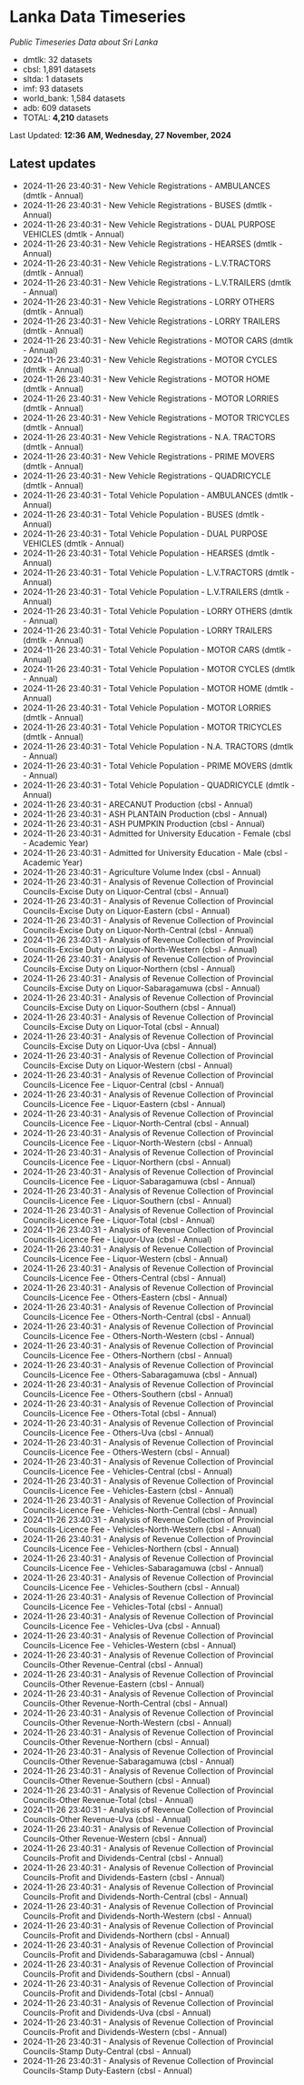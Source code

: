 # Lanka Data Timeseries
*Public Timeseries Data about Sri Lanka*

* dmtlk: 32 datasets
* cbsl: 1,891 datasets
* sltda: 1 datasets
* imf: 93 datasets
* world_bank: 1,584 datasets
* adb: 609 datasets
* TOTAL: **4,210** datasets

Last Updated: **12:36 AM, Wednesday, 27 November, 2024**

## Latest updates

* 2024-11-26 23:40:31 - New Vehicle Registrations - AMBULANCES (dmtlk - Annual)
* 2024-11-26 23:40:31 - New Vehicle Registrations - BUSES (dmtlk - Annual)
* 2024-11-26 23:40:31 - New Vehicle Registrations - DUAL PURPOSE VEHICLES (dmtlk - Annual)
* 2024-11-26 23:40:31 - New Vehicle Registrations - HEARSES (dmtlk - Annual)
* 2024-11-26 23:40:31 - New Vehicle Registrations - L.V.TRACTORS (dmtlk - Annual)
* 2024-11-26 23:40:31 - New Vehicle Registrations - L.V.TRAILERS (dmtlk - Annual)
* 2024-11-26 23:40:31 - New Vehicle Registrations - LORRY OTHERS (dmtlk - Annual)
* 2024-11-26 23:40:31 - New Vehicle Registrations - LORRY TRAILERS (dmtlk - Annual)
* 2024-11-26 23:40:31 - New Vehicle Registrations - MOTOR CARS (dmtlk - Annual)
* 2024-11-26 23:40:31 - New Vehicle Registrations - MOTOR CYCLES (dmtlk - Annual)
* 2024-11-26 23:40:31 - New Vehicle Registrations - MOTOR HOME (dmtlk - Annual)
* 2024-11-26 23:40:31 - New Vehicle Registrations - MOTOR LORRIES (dmtlk - Annual)
* 2024-11-26 23:40:31 - New Vehicle Registrations - MOTOR TRICYCLES (dmtlk - Annual)
* 2024-11-26 23:40:31 - New Vehicle Registrations - N.A. TRACTORS (dmtlk - Annual)
* 2024-11-26 23:40:31 - New Vehicle Registrations - PRIME MOVERS (dmtlk - Annual)
* 2024-11-26 23:40:31 - New Vehicle Registrations - QUADRICYCLE (dmtlk - Annual)
* 2024-11-26 23:40:31 - Total Vehicle Population - AMBULANCES (dmtlk - Annual)
* 2024-11-26 23:40:31 - Total Vehicle Population - BUSES (dmtlk - Annual)
* 2024-11-26 23:40:31 - Total Vehicle Population - DUAL PURPOSE VEHICLES (dmtlk - Annual)
* 2024-11-26 23:40:31 - Total Vehicle Population - HEARSES (dmtlk - Annual)
* 2024-11-26 23:40:31 - Total Vehicle Population - L.V.TRACTORS (dmtlk - Annual)
* 2024-11-26 23:40:31 - Total Vehicle Population - L.V.TRAILERS (dmtlk - Annual)
* 2024-11-26 23:40:31 - Total Vehicle Population - LORRY OTHERS (dmtlk - Annual)
* 2024-11-26 23:40:31 - Total Vehicle Population - LORRY TRAILERS (dmtlk - Annual)
* 2024-11-26 23:40:31 - Total Vehicle Population - MOTOR CARS (dmtlk - Annual)
* 2024-11-26 23:40:31 - Total Vehicle Population - MOTOR CYCLES (dmtlk - Annual)
* 2024-11-26 23:40:31 - Total Vehicle Population - MOTOR HOME (dmtlk - Annual)
* 2024-11-26 23:40:31 - Total Vehicle Population - MOTOR LORRIES (dmtlk - Annual)
* 2024-11-26 23:40:31 - Total Vehicle Population - MOTOR TRICYCLES (dmtlk - Annual)
* 2024-11-26 23:40:31 - Total Vehicle Population - N.A. TRACTORS (dmtlk - Annual)
* 2024-11-26 23:40:31 - Total Vehicle Population - PRIME MOVERS (dmtlk - Annual)
* 2024-11-26 23:40:31 - Total Vehicle Population - QUADRICYCLE (dmtlk - Annual)
* 2024-11-26 23:40:31 - ARECANUT Production (cbsl - Annual)
* 2024-11-26 23:40:31 - ASH PLANTAIN Production (cbsl - Annual)
* 2024-11-26 23:40:31 - ASH PUMPKIN Production (cbsl - Annual)
* 2024-11-26 23:40:31 - Admitted for University Education - Female (cbsl - Academic Year)
* 2024-11-26 23:40:31 - Admitted for University Education - Male (cbsl - Academic Year)
* 2024-11-26 23:40:31 - Agriculture Volume Index (cbsl - Annual)
* 2024-11-26 23:40:31 - Analysis of Revenue Collection of Provincial Councils-Excise Duty on Liquor-Central (cbsl - Annual)
* 2024-11-26 23:40:31 - Analysis of Revenue Collection of Provincial Councils-Excise Duty on Liquor-Eastern (cbsl - Annual)
* 2024-11-26 23:40:31 - Analysis of Revenue Collection of Provincial Councils-Excise Duty on Liquor-North-Central (cbsl - Annual)
* 2024-11-26 23:40:31 - Analysis of Revenue Collection of Provincial Councils-Excise Duty on Liquor-North-Western (cbsl - Annual)
* 2024-11-26 23:40:31 - Analysis of Revenue Collection of Provincial Councils-Excise Duty on Liquor-Northern (cbsl - Annual)
* 2024-11-26 23:40:31 - Analysis of Revenue Collection of Provincial Councils-Excise Duty on Liquor-Sabaragamuwa (cbsl - Annual)
* 2024-11-26 23:40:31 - Analysis of Revenue Collection of Provincial Councils-Excise Duty on Liquor-Southern (cbsl - Annual)
* 2024-11-26 23:40:31 - Analysis of Revenue Collection of Provincial Councils-Excise Duty on Liquor-Total (cbsl - Annual)
* 2024-11-26 23:40:31 - Analysis of Revenue Collection of Provincial Councils-Excise Duty on Liquor-Uva (cbsl - Annual)
* 2024-11-26 23:40:31 - Analysis of Revenue Collection of Provincial Councils-Excise Duty on Liquor-Western (cbsl - Annual)
* 2024-11-26 23:40:31 - Analysis of Revenue Collection of Provincial Councils-Licence Fee - Liquor-Central (cbsl - Annual)
* 2024-11-26 23:40:31 - Analysis of Revenue Collection of Provincial Councils-Licence Fee - Liquor-Eastern (cbsl - Annual)
* 2024-11-26 23:40:31 - Analysis of Revenue Collection of Provincial Councils-Licence Fee - Liquor-North-Central (cbsl - Annual)
* 2024-11-26 23:40:31 - Analysis of Revenue Collection of Provincial Councils-Licence Fee - Liquor-North-Western (cbsl - Annual)
* 2024-11-26 23:40:31 - Analysis of Revenue Collection of Provincial Councils-Licence Fee - Liquor-Northern (cbsl - Annual)
* 2024-11-26 23:40:31 - Analysis of Revenue Collection of Provincial Councils-Licence Fee - Liquor-Sabaragamuwa (cbsl - Annual)
* 2024-11-26 23:40:31 - Analysis of Revenue Collection of Provincial Councils-Licence Fee - Liquor-Southern (cbsl - Annual)
* 2024-11-26 23:40:31 - Analysis of Revenue Collection of Provincial Councils-Licence Fee - Liquor-Total (cbsl - Annual)
* 2024-11-26 23:40:31 - Analysis of Revenue Collection of Provincial Councils-Licence Fee - Liquor-Uva (cbsl - Annual)
* 2024-11-26 23:40:31 - Analysis of Revenue Collection of Provincial Councils-Licence Fee - Liquor-Western (cbsl - Annual)
* 2024-11-26 23:40:31 - Analysis of Revenue Collection of Provincial Councils-Licence Fee - Others-Central (cbsl - Annual)
* 2024-11-26 23:40:31 - Analysis of Revenue Collection of Provincial Councils-Licence Fee - Others-Eastern (cbsl - Annual)
* 2024-11-26 23:40:31 - Analysis of Revenue Collection of Provincial Councils-Licence Fee - Others-North-Central (cbsl - Annual)
* 2024-11-26 23:40:31 - Analysis of Revenue Collection of Provincial Councils-Licence Fee - Others-North-Western (cbsl - Annual)
* 2024-11-26 23:40:31 - Analysis of Revenue Collection of Provincial Councils-Licence Fee - Others-Northern (cbsl - Annual)
* 2024-11-26 23:40:31 - Analysis of Revenue Collection of Provincial Councils-Licence Fee - Others-Sabaragamuwa (cbsl - Annual)
* 2024-11-26 23:40:31 - Analysis of Revenue Collection of Provincial Councils-Licence Fee - Others-Southern (cbsl - Annual)
* 2024-11-26 23:40:31 - Analysis of Revenue Collection of Provincial Councils-Licence Fee - Others-Total (cbsl - Annual)
* 2024-11-26 23:40:31 - Analysis of Revenue Collection of Provincial Councils-Licence Fee - Others-Uva (cbsl - Annual)
* 2024-11-26 23:40:31 - Analysis of Revenue Collection of Provincial Councils-Licence Fee - Others-Western (cbsl - Annual)
* 2024-11-26 23:40:31 - Analysis of Revenue Collection of Provincial Councils-Licence Fee - Vehicles-Central (cbsl - Annual)
* 2024-11-26 23:40:31 - Analysis of Revenue Collection of Provincial Councils-Licence Fee - Vehicles-Eastern (cbsl - Annual)
* 2024-11-26 23:40:31 - Analysis of Revenue Collection of Provincial Councils-Licence Fee - Vehicles-North-Central (cbsl - Annual)
* 2024-11-26 23:40:31 - Analysis of Revenue Collection of Provincial Councils-Licence Fee - Vehicles-North-Western (cbsl - Annual)
* 2024-11-26 23:40:31 - Analysis of Revenue Collection of Provincial Councils-Licence Fee - Vehicles-Northern (cbsl - Annual)
* 2024-11-26 23:40:31 - Analysis of Revenue Collection of Provincial Councils-Licence Fee - Vehicles-Sabaragamuwa (cbsl - Annual)
* 2024-11-26 23:40:31 - Analysis of Revenue Collection of Provincial Councils-Licence Fee - Vehicles-Southern (cbsl - Annual)
* 2024-11-26 23:40:31 - Analysis of Revenue Collection of Provincial Councils-Licence Fee - Vehicles-Total (cbsl - Annual)
* 2024-11-26 23:40:31 - Analysis of Revenue Collection of Provincial Councils-Licence Fee - Vehicles-Uva (cbsl - Annual)
* 2024-11-26 23:40:31 - Analysis of Revenue Collection of Provincial Councils-Licence Fee - Vehicles-Western (cbsl - Annual)
* 2024-11-26 23:40:31 - Analysis of Revenue Collection of Provincial Councils-Other Revenue-Central (cbsl - Annual)
* 2024-11-26 23:40:31 - Analysis of Revenue Collection of Provincial Councils-Other Revenue-Eastern (cbsl - Annual)
* 2024-11-26 23:40:31 - Analysis of Revenue Collection of Provincial Councils-Other Revenue-North-Central (cbsl - Annual)
* 2024-11-26 23:40:31 - Analysis of Revenue Collection of Provincial Councils-Other Revenue-North-Western (cbsl - Annual)
* 2024-11-26 23:40:31 - Analysis of Revenue Collection of Provincial Councils-Other Revenue-Northern (cbsl - Annual)
* 2024-11-26 23:40:31 - Analysis of Revenue Collection of Provincial Councils-Other Revenue-Sabaragamuwa (cbsl - Annual)
* 2024-11-26 23:40:31 - Analysis of Revenue Collection of Provincial Councils-Other Revenue-Southern (cbsl - Annual)
* 2024-11-26 23:40:31 - Analysis of Revenue Collection of Provincial Councils-Other Revenue-Total (cbsl - Annual)
* 2024-11-26 23:40:31 - Analysis of Revenue Collection of Provincial Councils-Other Revenue-Uva (cbsl - Annual)
* 2024-11-26 23:40:31 - Analysis of Revenue Collection of Provincial Councils-Other Revenue-Western (cbsl - Annual)
* 2024-11-26 23:40:31 - Analysis of Revenue Collection of Provincial Councils-Profit and Dividends-Central (cbsl - Annual)
* 2024-11-26 23:40:31 - Analysis of Revenue Collection of Provincial Councils-Profit and Dividends-Eastern (cbsl - Annual)
* 2024-11-26 23:40:31 - Analysis of Revenue Collection of Provincial Councils-Profit and Dividends-North-Central (cbsl - Annual)
* 2024-11-26 23:40:31 - Analysis of Revenue Collection of Provincial Councils-Profit and Dividends-North-Western (cbsl - Annual)
* 2024-11-26 23:40:31 - Analysis of Revenue Collection of Provincial Councils-Profit and Dividends-Northern (cbsl - Annual)
* 2024-11-26 23:40:31 - Analysis of Revenue Collection of Provincial Councils-Profit and Dividends-Sabaragamuwa (cbsl - Annual)
* 2024-11-26 23:40:31 - Analysis of Revenue Collection of Provincial Councils-Profit and Dividends-Southern (cbsl - Annual)
* 2024-11-26 23:40:31 - Analysis of Revenue Collection of Provincial Councils-Profit and Dividends-Total (cbsl - Annual)
* 2024-11-26 23:40:31 - Analysis of Revenue Collection of Provincial Councils-Profit and Dividends-Uva (cbsl - Annual)
* 2024-11-26 23:40:31 - Analysis of Revenue Collection of Provincial Councils-Profit and Dividends-Western (cbsl - Annual)
* 2024-11-26 23:40:31 - Analysis of Revenue Collection of Provincial Councils-Stamp Duty-Central (cbsl - Annual)
* 2024-11-26 23:40:31 - Analysis of Revenue Collection of Provincial Councils-Stamp Duty-Eastern (cbsl - Annual)